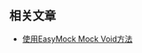 ## 相关文章

+ [使用EasyMock Mock Void方法](http://tu-yucheng.github.io/mock/2023/05/09/easymock-mocking-void-method.html)